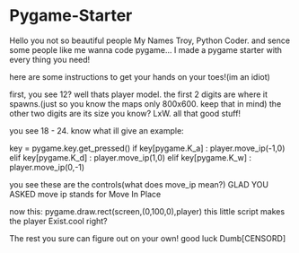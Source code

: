 # Pygame-Starter

Hello you not so beautiful people My Names Troy, Python Coder.
and sence some people like me wanna code pygame...
I made a pygame starter with every thing you need!

here are some instructions to get your hands on your toes!(im an idiot)

first, you see 12? well thats player model.
the first 2 digits are where it spawns.(just so you know the maps only 800x600. keep that in mind)
the other two digits are its size you know? LxW. all that good stuff!

you see 18 - 24. know what ill give an example:


 
 
 key = pygame.key.get_pressed()
    if key[pygame.K_a] :
        player.move_ip(-1,0)
    elif key[pygame.K_d] :
        player.move_ip(1,0)
    elif key[pygame.K_w] :
        player.move_ip(0,-1)



you see these are the controls(what does move_ip mean?) GLAD YOU ASKED
move ip stands for Move In Place

now this:
pygame.draw.rect(screen,(0,100,0),player)
this little script makes the player Exist.cool right?

The rest you sure can figure out on your own!
good luck Dumb[CENSORD]
